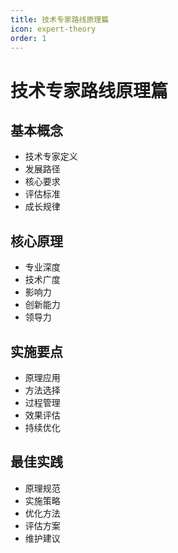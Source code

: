 ```yaml
---
title: 技术专家路线原理篇
icon: expert-theory
order: 1
---
```


# 技术专家路线原理篇

## 基本概念
- 技术专家定义
- 发展路径
- 核心要求
- 评估标准
- 成长规律

## 核心原理
- 专业深度
- 技术广度
- 影响力
- 创新能力
- 领导力

## 实施要点
- 原理应用
- 方法选择
- 过程管理
- 效果评估
- 持续优化

## 最佳实践
- 原理规范
- 实施策略
- 优化方法
- 评估方案
- 维护建议
